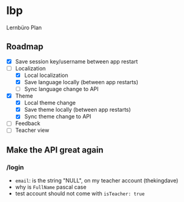 # lbp

Lernbüro Plan

## Roadmap
* [x] Save session key/username between app restart
* [ ] Localization
    * [x] Local localization
    * [x] Save language locally (between app restarts)
    * [ ] Sync language change to API
* [x] Theme
    * [x] Local theme change
    * [x] Save theme locally (between app restarts)
    * [x] Sync theme change to API
* [ ] Feedback
* [ ] Teacher view 

## Make the API great again

### /login
* `email`: is the string "NULL", on my teacher account (thekingdave)
* why is `FullName` pascal case
* test account should not come with `isTeacher: true`
